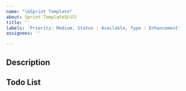 ```yaml
---
name: "\bSprint Template"
about: Sprint Template입니다
title: ''
labels: 'Priority: Medium, Status : Available, Type : Enhancement'
assignees: ''

---
```


## Description

## Todo List
